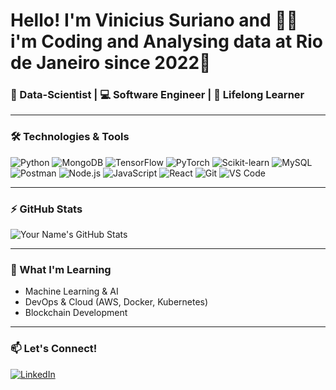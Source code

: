 
<!-- Green-Themed Stylish GitHub Profile README -->

#  Hello! I'm Vinicius Suriano and 🌴🦜 i'm Coding and Analysing data at Rio de Janeiro since 2022🌴

### 🚀 Data-Scientist | 💻 Software Engineer | 🌱 Lifelong Learner

---

### 🛠️ Technologies & Tools

![Python](https://img.shields.io/badge/-Python-2ecc71?style=flat-square&logo=python&logoColor=ffffff)
![MongoDB](https://img.shields.io/badge/-MongoDB-2ecc71?style=flat-square&logo=mongodb&logoColor=ffffff)
![TensorFlow](https://img.shields.io/badge/-TensorFlow-2ecc71?style=flat-square&logo=tensorflow&logoColor=ffffff)
![PyTorch](https://img.shields.io/badge/-PyTorch-2ecc71?style=flat-square&logo=pytorch&logoColor=ffffff)
![Scikit-learn](https://img.shields.io/badge/-Scikit--learn-2ecc71?style=flat-square&logo=scikit-learn&logoColor=ffffff)
![MySQL](https://img.shields.io/badge/-MySQL-2ecc71?style=flat-square&logo=mysql&logoColor=ffffff)
![Postman](https://img.shields.io/badge/-Postman-2ecc71?style=flat-square&logo=postman&logoColor=ffffff)
![Node.js](https://img.shields.io/badge/-Node.js-2ecc71?style=flat-square&logo=node.js&logoColor=ffffff)
![JavaScript](https://img.shields.io/badge/-JavaScript-2ecc71?style=flat-square&logo=javascript&logoColor=ffffff)
![React](https://img.shields.io/badge/-React-2ecc71?style=flat-square&logo=react&logoColor=ffffff)
![Git](https://img.shields.io/badge/-Git-2ecc71?style=flat-square&logo=git&logoColor=ffffff)
![VS Code](https://img.shields.io/badge/-VS_Code-2ecc71?style=flat-square&logo=visual-studio-code&logoColor=ffffff)

---

### ⚡ GitHub Stats

![Your Name's GitHub Stats](https://github-readme-stats.vercel.app/api?username=suri-dev-data&show_icons=true&theme=radical&title_color=2ecc71&icon_color=ffffff&bg_color=00000000)

---

### 🌱 What I'm Learning

- Machine Learning & AI
- DevOps & Cloud (AWS, Docker, Kubernetes)
- Blockchain Development

---

### 📫 Let's Connect!

[![LinkedIn](https://img.shields.io/badge/-LinkedIn-2ecc71?style=flat-square&logo=linkedin&logoColor=ffffff)](https://linkedin.com/in/vinicius-suriano)



